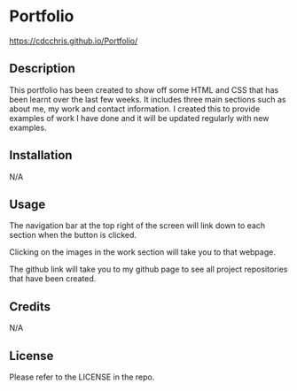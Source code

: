 # Portfolio

https://cdcchris.github.io/Portfolio/

## Description

This portfolio has been created to show off some HTML and CSS that has been learnt over the last few weeks. It includes three main sections such as about me, my work and contact information. I created this to provide examples of work I have done and it will be updated regularly with new examples.

## Installation

N/A

## Usage

The navigation bar at the top right of the screen will link down to each section when the button is clicked.

Clicking on the images in the work section will take you to that webpage.

The github link will take you to my github page to see all project repositories that have been created.

## Credits

N/A

## License

Please refer to the LICENSE in the repo.